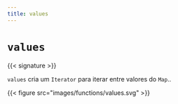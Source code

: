 ```yaml
---
title: values
---
```


# `values`

{{< signature >}}

`values` cria um `Iterator` para iterar entre valores do `Map`..

{{< figure src="images/functions/values.svg" >}}
